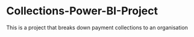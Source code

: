 # Collections-Power-BI-Project
This is a project that breaks down payment collections to an organisation
